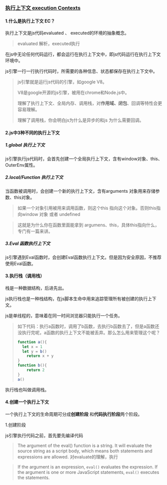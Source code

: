 ### [执行上下文 execution Contexts](https://tc39.es/ecma262/#sec-execution-contexts)

#### 1.什么是执行上下文 EC？

执行上下文是js代码evaluated 、 executed的环境的抽象概念。

> evaluated  解析，executed执行

在js中无论任何代码运行，都会运行在执行上下文中，即js代码运行在执行上下文环境中。

js引擎一行一行执行代码时，所需要的各种信息、状态都保存在执行上下文中。

> js引擎就是运行js代码的引擎，如google V8。
>
> V8是google开源的js引擎，被用在chrome和Node.js中。
>
> 理解了执行上下文、全局内存、调用栈，对**作用域、闭包**、回调等特性会更容易理解。
>
> 理解了调用栈，你会明白js为什么是异步的和js 为什么需要回调。

#### 2.js中3种不同的执行上下文

##### 1.global  执行上下文

js引擎执行js代码时，会首先创建一个全局执行上下文，含有window对象、this、OuterEnv属性。

##### 2.local/Function 执行上下文

当函数被调用时，会创建一个新的执行上下文，含有arguments 对象用来存储参数、this对象。

> 如果一个对象引用被用来调用函数，则这个this 指向这个对象。否则this指向window 对象 或者 undefined

> 这就是为什么你在函数里面能拿到 argumens、this，具体this指向什么，专门有一篇来讲。

##### 3.Eval 函数执行上下文

js引擎遇到Eval函数时，会创建Eval函数执行上下文。但是因为安全原因，不推荐使用Eval函数。

#### 3.执行栈（调用栈）

栈是一种数据结构，后进先出。

js执行栈也是一种栈结构，在js脚本生命中用来追踪管理所有被创建的执行上下文。

js是单线程的，意味着在同一时间浏览器只能执行一个任务。

> 如下代码：执行a函数时，调用了b函数，去执行b函数去了，但是a函数还没执行完呢，a函数的执行上下文不能被丢弃。那么怎么用来管理这个呢？
>
> ```javascript
> function a(){
> 	let x = 1
> 	let y = b()
>     return x + y
> }
> function b(){
>     return 2
> }
> a()
> ```

执行栈也叫做调用栈。

#### 4.创建一个执行上下文

一个执行上下文的生命周期可分成**创建阶段** 和**代码执行阶段**两个阶段。

1.创建阶段

js引擎执行代码之前，首先要先编译代码





[1]: https://stackoverflow.com/questions/49832187/how-to-understand-js-realms	"how to understand js realms"
[2]: https://tc39.es/ecma262/#sec-executable-code-and-execution-contexts	"ecma262 2023 执行代码与执行环境"
[3]: https://www.atatus.com/blog/javascript-execution-context/	"js中的执行上下文"
[4]: https://exploringjs.com/impatient-js/ch_dynamic-code-evaluation.html	"动态生成可执行代码 evaluation "
[5]: https://developer.mozilla.org/en-US/docs/Web/JavaScript/Reference/Global_Objects/eval	" eval MDN"

> The argument of the eval() function is a string.  It will evaluate the source string as a script body, which means both statements and expressions are allowed. 对evaluate的理解，执行 

[6]: https://blog.bitsrc.io/understanding-execution-context-and-execution-stack-in-javascript-1c9ea8642dd0	"执行上线文、执行栈"
[7]: https://betterprogramming.pub/understanding-context-scope-execution-context-and-8-different-this-value-in-javascript-3366f2ecac6f
[8]: https://www.w3schools.com/jsref/jsref_eval.asp	" eval"

> If the argument is an expression, `eval()` evaluates the expression. If the argument is one or more JavaScript statements, `eval()` executes the statements.

[9]: https://medium.com/@valentinog/javascript-what-is-the-execution-context-what-is-the-call-stack-bd23c78f10d1	"什么是执行上下文？什么是调用栈？"
[10]: https://levelup.gitconnected.com/learn-javascript-fundamentals-scope-context-execution-context-9fe8673b3164
[11]: https://stackoverflow.com/questions/9384758/what-is-the-execution-context-in-javascript-exactly

